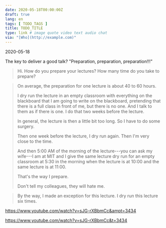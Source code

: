 ```yaml
---
date: 2020-05-18T00:00:00Z
draft: true
lang: en
tags: [ TODO_TAGS ]
title: TODO_TITLE
type: link # image quote video text audio chat
via: "[Who](http://example.com)"
---
```

2020-05-18


The key to deliver a good talk? "Preparation, preparation, preparation!!!"


> Hi. How do you prepare your lectures? How many time do you take to prepare?


> On average, the preparation for one lecture is about 40 to 60 hours.
>
> I dry run the lecture in an empty classroom with everything on the blackboard that I am going to write on the blackboard, pretending that there is a full class in front of me, but there is no one. And I talk to them as if there is one. I do that two weeks before the lecture.
>
> In general, the lecture is then a little bit too long. So I have to do some surgery.
>
> Then one week before the lecture, I dry run again. Then I'm very close to the time.
>
> And then 5:00 AM of the morning of the lecture---you can ask my wife---I am at MIT and I give the same lecture dry run for an empty classroom at 5:30 in the morning when the lecture is at 10:00 and the same lecture is at 11:00.
>
> That's the way I prepare.
>
> Don't tell my colleagues, they will hate me.


> By the way, I made an exception for this lecture. I dry run this lecture six times.


https://www.youtube.com/watch?v=sJG-rXBbmCc&ampt=3434


<https://www.youtube.com/watch?v=sJG-rXBbmCc&t=3434>

